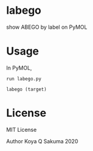 # labego
show ABEGO by label on PyMOL

# Usage
In PyMOL,

```run labego.py```

```labego (target)```

# License
MIT License

Author Koya Q Sakuma 2020
